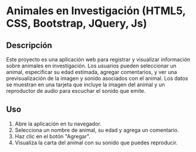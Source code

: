 # Animales en Investigación (HTML5, CSS, Bootstrap, JQuery, Js)


## Descripción

Este proyecto es una aplicación web para registrar y visualizar información sobre animales en investigación. 
Los usuarios pueden seleccionar un animal, especificar su edad estimada, agregar comentarios, 
y ver una previsualización de la imagen y sonido asociados con el animal. 
Los datos se muestran en una tarjeta que incluye la imagen del animal y un reproductor de audio para escuchar el sonido que emite.

## Uso

1. Abre la aplicación en tu navegador.
2. Selecciona un nombre de animal, su edad y agrega un comentario.
3. Haz clic en el botón "Agregar".
4. Visualiza la carta del animal con su sonido que puedes reproducir.